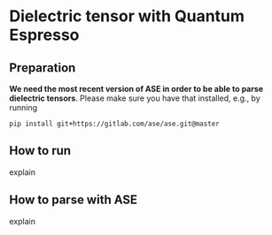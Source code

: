Dielectric tensor with Quantum Espresso
===

## Preparation

**We need the most recent version of ASE in order to be able to parse dielectric tensors**. Please make sure you have that installed, e.g., by running

```
pip install git+https://gitlab.com/ase/ase.git@master
```

## How to run

explain

## How to parse with ASE

explain
